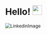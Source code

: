 # Hello! <img src="https://raw.githubusercontent.com/MartinHeinz/MartinHeinz/master/wave.gif" width="30px">
![LinkedinImage](https://user-images.githubusercontent.com/80420919/121741850-708bff80-cad5-11eb-8507-45e21d64af7f.jpeg)
